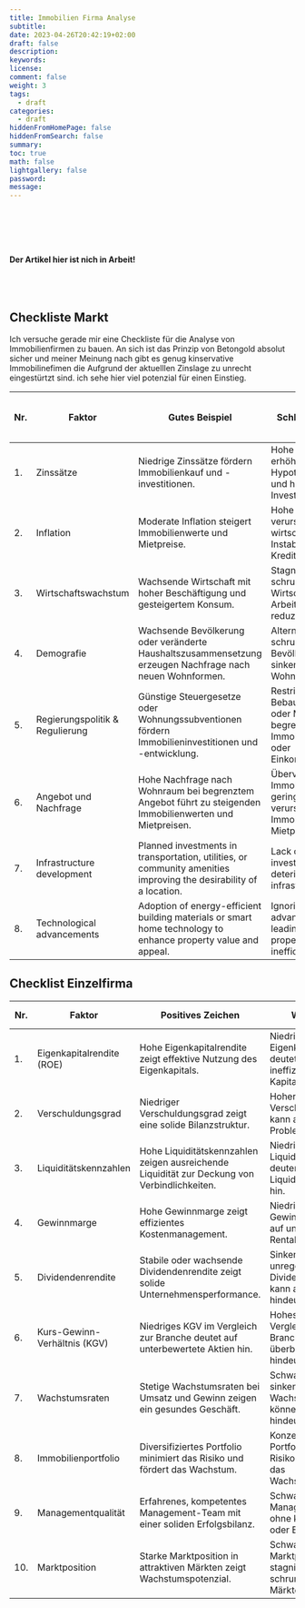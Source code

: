 ```yaml
---
title: Immobilien Firma Analyse
subtitle:
date: 2023-04-26T20:42:19+02:00
draft: false
description:
keywords:
license:
comment: false
weight: 3
tags:
  - draft
categories:
  - draft
hiddenFromHomePage: false
hiddenFromSearch: false
summary:
toc: true
math: false
lightgallery: false
password:
message:
---
```


<br>
<br>
<br>
<br>

**Der Artikel hier ist nich in Arbeit!**
<br>
<br>
<br>
<br>
## Checkliste Markt
Ich versuche gerade mir eine Checkliste für die Analyse von Immobilienfirmen zu bauen. An sich ist das Prinzip von Betongold absolut sicher und meiner Meinung nach gibt es genug kinservative Immobilinefimen die Aufgrund der aktuelllen Zinslage zu unrecht eingestürtzt sind. ich sehe hier viel potenzial für einen Einstieg.


| Nr. | Faktor                      | Gutes Beispiel                                                            | Schlechtes Beispiel                                                      | Vorgeschlagene Quelle(n)                          | Deutsche Immobilienmarkt (Stand September 2021)       |
|-----|-----------------------------|---------------------------------------------------------------------------|------------------------------------------------------------------------|---------------------------------------------------|--------------------------------------------------------|
| 1.  | Zinssätze                   | Niedrige Zinssätze fördern Immobilienkauf und -investitionen.             | Hohe Zinssätze erhöhen Hypothekenkosten und hemmen Investitionen.      | Zentralbank-Websites, CNBC, Bloomberg            | Niedrige Zinssätze fördern den Wohnungsmarkt.          |
| 2.  | Inflation                   | Moderate Inflation steigert Immobilienwerte und Mietpreise.              | Hohe Inflation verursacht wirtschaftliche Instabilität und höhere Kreditkosten. | Regierungsstatistik-Websites, Weltbank, IWF      | Moderate Inflation unterstützt Immobilienwerte.        |
| 3.  | Wirtschaftswachstum         | Wachsende Wirtschaft mit hoher Beschäftigung und gesteigertem Konsum.     | Stagnierende oder schrumpfende Wirtschaft mit hoher Arbeitslosigkeit und reduziertem Konsum. | Regierungsstatistik-Websites, Weltbank, OECD     | Solides Wirtschaftswachstum stützt die Immobiliennachfrage.|
| 4.  | Demografie                  | Wachsende Bevölkerung oder veränderte Haushaltszusammensetzung erzeugen Nachfrage nach neuen Wohnformen. | Alternde oder schrumpfende Bevölkerung mit sinkender Wohnungsnachfrage. | Volkszählungsbehörden, Vereinte Nationen, demografische Forschungsorganisationen | Wachsende Bevölkerung und Urbanisierung treiben die Nachfrage.|
| 5.  | Regierungspolitik & Regulierung | Günstige Steuergesetze oder Wohnungssubventionen fördern Immobilieninvestitionen und -entwicklung. | Restriktive Bebauungsregelungen oder Mietpreisbremse begrenzen Immobilienentwicklung oder Einkommenspotenzial. | Regierungswebsites, Rechtsdatenbanken, Branchenverbände | Stabile Regulierung und steuerliche Anreize für Investitionen.|
| 6.  | Angebot und Nachfrage        | Hohe Nachfrage nach Wohnraum bei begrenztem Angebot führt zu steigenden Immobilienwerten und Mietpreisen. | Überversorgung an Immobilien bei geringer Nachfrage verursacht sinkende Immobilienwerte und Mietpreise. | Immobilienmarktberichte von CBRE, JLL, Knight Frank | Hohe Nachfrage und begrenztes Angebot stützen Immobilienwerte.|
| 7.  | Infrastructure development  | Planned investments in transportation, utilities, or community amenities improving the desirability of a location. | Lack of infrastructure investments or deteriorating existing infrastructure. | Local government websites, urban planning documents, news sources |
| 8.  | Technological advancements  | Adoption of energy-efficient building materials or smart home technology to enhance property value and appeal. | Ignoring technological advancements, leading to outdated properties and inefficient operations. | Industry publications, technology news websites, real estate conferences |


## Checklist Einzelfirma


| Nr. | Faktor                      | Positives Zeichen                                                      | Warnsignal                                                             | Vorgeschlagene Quelle(n)                          | Richtwert / Schwellenwert |
|-----|-----------------------------|-----------------------------------------------------------------------|------------------------------------------------------------------------|---------------------------------------------------|---------------------------|
| 1.  | Eigenkapitalrendite (ROE)   | Hohe Eigenkapitalrendite zeigt effektive Nutzung des Eigenkapitals.   | Niedrige Eigenkapitalrendite deutet auf ineffiziente Kapitalnutzung hin. | Geschäftsberichte, Finanznachrichtenportale        | ROE > 10%                 |
| 2.  | Verschuldungsgrad           | Niedriger Verschuldungsgrad zeigt eine solide Bilanzstruktur.         | Hoher Verschuldungsgrad kann auf finanzielle Probleme hindeuten.       | Geschäftsberichte, Finanznachrichtenportale        | Verschuldungsgrad < 50%   |
| 3.  | Liquiditätskennzahlen       | Hohe Liquiditätskennzahlen zeigen ausreichende Liquidität zur Deckung von Verbindlichkeiten. | Niedrige Liquiditätskennzahlen deuten auf Liquiditätsprobleme hin.     | Geschäftsberichte, Finanznachrichtenportale        | Current Ratio > 1,5       |
| 4.  | Gewinnmarge                 | Hohe Gewinnmarge zeigt effizientes Kostenmanagement.                  | Niedrige Gewinnmarge weist auf unzureichende Rentabilität hin.         | Geschäftsberichte, Finanznachrichtenportale        | Gewinnmarge > 15%         |
| 5.  | Dividendenrendite           | Stabile oder wachsende Dividendenrendite zeigt solide Unternehmensperformance. | Sinkende oder unregelmäßige Dividendenrendite kann auf Probleme hindeuten. | Geschäftsberichte, Finanznachrichtenportale        | Dividendenrendite > 3%    |
| 6.  | Kurs-Gewinn-Verhältnis (KGV)| Niedriges KGV im Vergleich zur Branche deutet auf unterbewertete Aktien hin. | Hohes KGV im Vergleich zur Branche kann auf überbewertete Aktien hindeuten. | Geschäftsberichte, Finanznachrichtenportale        | KGV < Branchendurchschnitt|
| 7.  | Wachstumsraten              | Stetige Wachstumsraten bei Umsatz und Gewinn zeigen ein gesundes Geschäft. | Schwankende oder sinkende Wachstumsraten können auf Probleme hindeuten. | Geschäftsberichte, Finanznachrichtenportale        | Umsatzwachstum > 5%        |
| 8.  | Immobilienportfolio         | Diversifiziertes Portfolio minimiert das Risiko und fördert das Wachstum. | Konzentriertes Portfolio erhöht das Risiko und begrenzt das Wachstumspotenzial. | Geschäftsberichte, Immobilien
| 9.  | Managementqualität          | Erfahrenes, kompetentes Management-Team mit einer soliden Erfolgsbilanz. | Schwaches Management-Team ohne klare Strategie oder Erfolgsbilanz.     | Geschäftsberichte, Interviews, Branchenpublikationen | Qualitative Bewertung     |
| 10. | Marktposition               | Starke Marktposition in attraktiven Märkten zeigt Wachstumspotenzial.  | Schwache Marktposition in stagnierenden oder schrumpfenden Märkten.    | Geschäftsberichte, Marktstudien, Branchenpublikationen | Qualitative Bewertung     |



